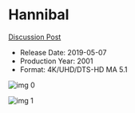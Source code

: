 # Hannibal

[Discussion Post](https://www.avsforum.com/threads/bass-eq-for-filtered-movies.2995212/post-58027268)

* Release Date: 2019-05-07
* Production Year: 2001
* Format: 4K/UHD/DTS-HD MA 5.1

![img 0](https://i.imgur.com/Bf1HChU.jpg)

![img 1](https://i.imgur.com/q7KVbyk.jpg)


